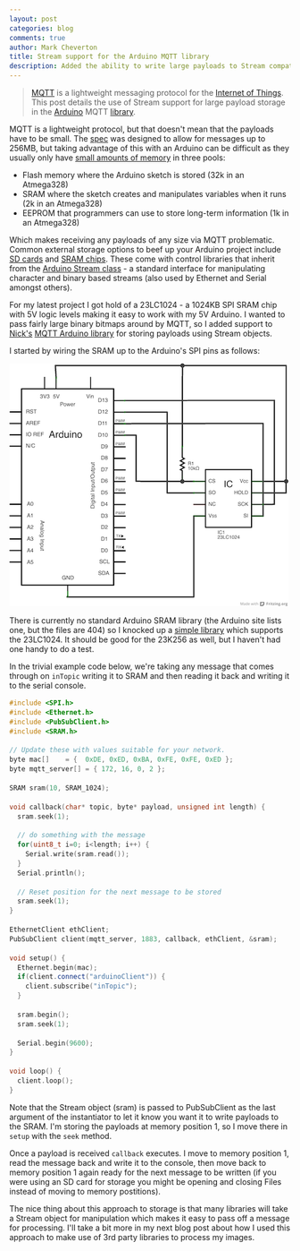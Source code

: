 ```yaml
---
layout: post
categories: blog
comments: true
author: Mark Cheverton
title: Stream support for the Arduino MQTT library
description: Added the ability to write large payloads to Stream compatible storage
---
```


> [MQTT][] is a lightweight messaging protocol for the [Internet of
> Things][].
> This post details the use of Stream support for large payload storage
> in the [Arduino][] MQTT [library][pubsubclient].

MQTT is a lightweight protocol, but that doesn't mean that the
payloads have to be small. The
[spec](http://public.dhe.ibm.com/software/dw/webservices/ws-mqtt/mqtt-v3r1.html) was designed to allow for messages up to
256MB, but taking advantage of this with an Arduino can be difficult as they usually only have [small amounts of
memory](http://arduino.cc/en/Tutorial/Memory) in three pools:

- Flash memory where the Arduino sketch is stored (32k in an Atmega328)
- SRAM where the sketch creates and manipulates variables when it runs (2k in an Atmega328)
- EEPROM that programmers can use to store long-term information (1k in an Atmega328)

Which makes receiving any payloads of any size via MQTT problematic.
Common external storage options to beef up your Arduino project include [SD
cards](http://arduino.cc/en/Reference/SD) and
[SRAM chips](http://playground.arduino.cc/Main/SpiRAM). These come with
control libraries that inherit from the [Arduino Stream
class](http://arduino.cc/en/Reference/Stream) - a standard
interface for manipulating character and binary based streams (also used by
Ethernet and Serial amongst others).

For my latest project I got hold of a 23LC1024 - a 1024KB SPI SRAM chip with
5V logic levels making it easy to work with my 5V Arduino.
I wanted to pass fairly large binary bitmaps around
by MQTT, so I added support to [Nick's][Nick O'Leary] [MQTT Arduino library][pubsubclient]
for storing payloads using Stream objects.

I started by wiring the SRAM up to the Arduino's SPI pins as follows:

![Circuit diagram](/images/arduino-sram-schematic.png)

There is currently no standard Arduino SRAM library (the Arduino site
lists one, but the files are 404) so I knocked up a
[simple library](https://github.com/ennui2342/arduino-sram) which supports the 23LC1024.
It should be good for the 23K256 as well, but I haven't had one handy to
do a test.

In the trivial example code below, we're taking any message that comes through
on `inTopic` writing it to SRAM and then reading it back and writing it
to the serial console.

```c++
#include <SPI.h>
#include <Ethernet.h>
#include <PubSubClient.h>
#include <SRAM.h>

// Update these with values suitable for your network.
byte mac[]    = {  0xDE, 0xED, 0xBA, 0xFE, 0xFE, 0xED };
byte mqtt_server[] = { 172, 16, 0, 2 };

SRAM sram(10, SRAM_1024);

void callback(char* topic, byte* payload, unsigned int length) {
  sram.seek(1);

  // do something with the message
  for(uint8_t i=0; i<length; i++) {
    Serial.write(sram.read());
  }
  Serial.println();
  
  // Reset position for the next message to be stored
  sram.seek(1);
}

EthernetClient ethClient;
PubSubClient client(mqtt_server, 1883, callback, ethClient, &sram);

void setup() {
  Ethernet.begin(mac);
  if(client.connect("arduinoClient")) {
    client.subscribe("inTopic");
  }

  sram.begin();
  sram.seek(1);
  
  Serial.begin(9600);
}

void loop() {
  client.loop();
}
```

Note that the Stream object (sram) is passed to PubSubClient as the last argument of the instantiator to let it know you want
it to write payloads to the SRAM. I'm storing the payloads at memory position 1, so
I move there in `setup` with the `seek` method.

Once a payload is received `callback` executes. I move to memory
position 1, read the message back and write it to the console, then move back to
memory position 1 again ready for the next message to be written (if
you were using an SD card for storage you might be opening and closing
Files instead of moving to memory postitions).

The nice thing about this approach to storage is that many libraries will take a Stream object for
manipulation which makes it easy to pass off a message for processing.
I'll take a bit more in my next blog post about how I used this approach
to make use of 3rd party libraries to process my images.

[Arduino]: http://arduino.cc/
[Internet of Things]: http://en.wikipedia.org/wiki/Internet_of_Things
[MQTT]: http://mqtt.org/ "Message Queue Telemetry Transport"
[Nick O'Leary]: http://twitter.com/knolleary
[pubsubclient]: https://github.com/knolleary/pubsubclient
